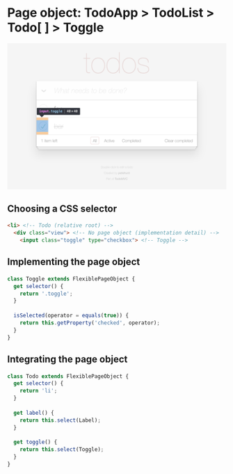 # Page object: TodoApp > TodoList > Todo[ ] > Toggle

![toggle](../images/toggle.png)

## Choosing a CSS selector

```html
<li> <!-- Todo (relative root) -->
  <div class="view"> <!-- No page object (implementation detail) -->
    <input class="toggle" type="checkbox"> <!-- Toggle -->
```

## Implementing the page object

```js
class Toggle extends FlexiblePageObject {
  get selector() {
    return '.toggle';
  }

  isSelected(operator = equals(true)) {
    return this.getProperty('checked', operator);
  }
}
```

## Integrating the page object

```js
class Todo extends FlexiblePageObject {
  get selector() {
    return 'li';
  }

  get label() {
    return this.select(Label);
  }

  get toggle() {
    return this.select(Toggle);
  }
}
```
